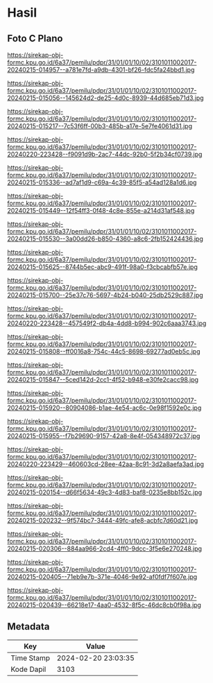 # Hasil

## Foto C Plano

https://sirekap-obj-formc.kpu.go.id/6a37/pemilu/pdpr/31/01/01/10/02/3101011002017-20240215-014957--a781e7fd-a9db-4301-bf26-fdc5fa24bbd1.jpg

https://sirekap-obj-formc.kpu.go.id/6a37/pemilu/pdpr/31/01/01/10/02/3101011002017-20240215-015056--145624d2-de25-4d0c-8939-44d685eb71d3.jpg

https://sirekap-obj-formc.kpu.go.id/6a37/pemilu/pdpr/31/01/01/10/02/3101011002017-20240215-015217--7c53f6ff-00b3-485b-a17e-5e7fe4061d31.jpg

https://sirekap-obj-formc.kpu.go.id/6a37/pemilu/pdpr/31/01/01/10/02/3101011002017-20240220-223428--f9091d9b-2ac7-44dc-92b0-5f2b34cf0739.jpg

https://sirekap-obj-formc.kpu.go.id/6a37/pemilu/pdpr/31/01/01/10/02/3101011002017-20240215-015336--ad7af1d9-c69a-4c39-85f5-a54ad128a1d6.jpg

https://sirekap-obj-formc.kpu.go.id/6a37/pemilu/pdpr/31/01/01/10/02/3101011002017-20240215-015449--12f54ff3-0f48-4c8e-855e-a214d31af548.jpg

https://sirekap-obj-formc.kpu.go.id/6a37/pemilu/pdpr/31/01/01/10/02/3101011002017-20240215-015530--3a00dd26-b850-4360-a8c6-2fb152424436.jpg

https://sirekap-obj-formc.kpu.go.id/6a37/pemilu/pdpr/31/01/01/10/02/3101011002017-20240215-015625--8744b5ec-abc9-491f-98a0-f3cbcabfb57e.jpg

https://sirekap-obj-formc.kpu.go.id/6a37/pemilu/pdpr/31/01/01/10/02/3101011002017-20240215-015700--25e37c76-5697-4b24-b040-25db2529c887.jpg

https://sirekap-obj-formc.kpu.go.id/6a37/pemilu/pdpr/31/01/01/10/02/3101011002017-20240220-223428--457549f2-db4a-4dd8-b994-902c6aaa3743.jpg

https://sirekap-obj-formc.kpu.go.id/6a37/pemilu/pdpr/31/01/01/10/02/3101011002017-20240215-015808--ff0016a8-754c-44c5-8698-69277ad0eb5c.jpg

https://sirekap-obj-formc.kpu.go.id/6a37/pemilu/pdpr/31/01/01/10/02/3101011002017-20240215-015847--5ced142d-2cc1-4f52-b948-e30fe2cacc98.jpg

https://sirekap-obj-formc.kpu.go.id/6a37/pemilu/pdpr/31/01/01/10/02/3101011002017-20240215-015920--80904086-b1ae-4e54-ac6c-0e98f1592e0c.jpg

https://sirekap-obj-formc.kpu.go.id/6a37/pemilu/pdpr/31/01/01/10/02/3101011002017-20240215-015955--f7b29690-9157-42a8-8e4f-054348972c37.jpg

https://sirekap-obj-formc.kpu.go.id/6a37/pemilu/pdpr/31/01/01/10/02/3101011002017-20240220-223429--460603cd-28ee-42aa-8c91-3d2a8aefa3ad.jpg

https://sirekap-obj-formc.kpu.go.id/6a37/pemilu/pdpr/31/01/01/10/02/3101011002017-20240215-020154--d66f5634-49c3-4d83-baf8-0235e8bb152c.jpg

https://sirekap-obj-formc.kpu.go.id/6a37/pemilu/pdpr/31/01/01/10/02/3101011002017-20240215-020232--9f574bc7-3444-49fc-afe8-acbfc7d60d21.jpg

https://sirekap-obj-formc.kpu.go.id/6a37/pemilu/pdpr/31/01/01/10/02/3101011002017-20240215-020306--884aa966-2cd4-4ff0-9dcc-3f5e6e270248.jpg

https://sirekap-obj-formc.kpu.go.id/6a37/pemilu/pdpr/31/01/01/10/02/3101011002017-20240215-020405--71eb9e7b-371e-4046-9e92-af0fdf7f607e.jpg

https://sirekap-obj-formc.kpu.go.id/6a37/pemilu/pdpr/31/01/01/10/02/3101011002017-20240215-020439--66218e17-4aa0-4532-8f5c-46dc8cb0f98a.jpg


## Metadata

| Key        | Value               |
| ---------- | ------------------- |
| Time Stamp | 2024-02-20 23:03:35 |
| Kode Dapil | 3103                |



